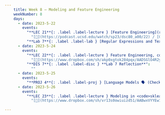 ```yaml
---
    title: Week 8 – Modeling and Feature Engineering
    weekNumber: 8
    days:
      - date: 2023-5-22
        events:
          "**LEC 21**{: .label .label-lecture } [Feature Engineering](resources/lectures/lec21/lec21.html)":
            "[🎥](https://podcast.ucsd.edu/watch/sp23/dsc80_a00/22) / [Ch. 8.2](https://notes.dsc80.com/content/08/nlp.html)"
          "**Lab 7**{: .label .label-lab } [Regular Expressions and Text Data (due 5/22)](https://github.com/dsc-courses/dsc80-2023-sp/blob/main/labs/07-regex/lab.ipynb)":
      - date: 2023-5-24
        events:
          "**LEC 22**{: .label .label-lecture } Feature Engineering, continued":
            "[🎥](https://www.dropbox.com/sh/akp0xgtok284pqx/AADSGlO4R2ye_akkL0Wk0S-Aa?dl=0) / [Ch. 10.1](https://notes.dsc80.com/content/10/intro-modeling.html)"
          "**DIS 7**{: .label .label-disc } **Lab 7 Reflection**":
            ""
      - date: 2023-5-25
        events:
          "**PROJ 4**{: .label .label-proj } [Language Models 🗣 (Checkpoint due 5/25)](https://github.com/dsc-courses/dsc80-2023-sp/blob/main/projects/04-language-models/project.ipynb)":
      - date: 2023-5-26
        events:
          "**LEC 23**{: .label .label-lecture } Modeling in <code>sklearn</code>":
            "[🎥](https://www.dropbox.com/sh/vr13s0owiuizd51/AABwxVYYEw1QDcNh-F8ZdMM6a?dl=0) / [Ch. 9.1](https://notes.dsc80.com/content/09/features.html), [11.1](https://notes.dsc80.com/content/11/fitting-inference.html)"
                
---
```

